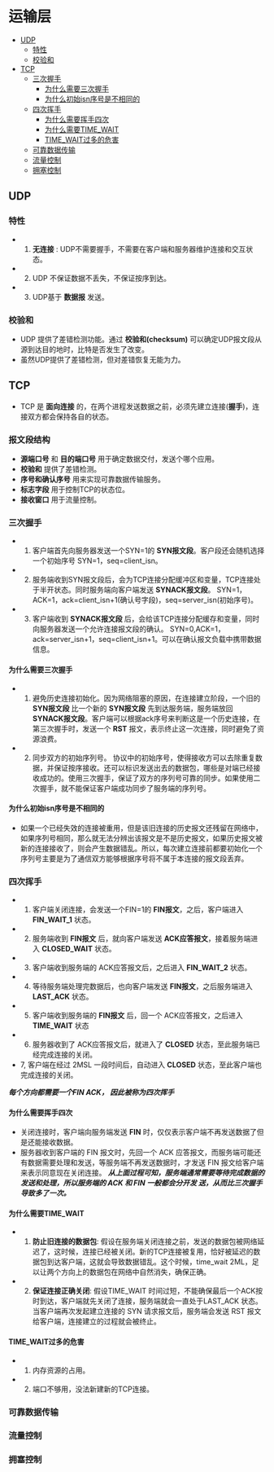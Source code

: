 # 运输层

* [UDP](#UDP)
    * [特性](#特性)
    * [校验和](#校验和)
* [TCP](#TCP)
    * [三次握手](#三次握手)
        * [为什么需要三次握手](#为什么需要三次握手)
        * [为什么初始isn序号是不相同的](#为什么初始isn序号是不相同的)
    * [四次挥手](#四次挥手)
        * [为什么需要挥手四次](#为什么需要挥手四次)
        * [为什么需要TIME_WAIT](#为什么需要TIME_WAIT)
        * [TIME_WAIT过多的危害](#TIME_WAIT过多的危害)
    * [可靠数据传输](#可靠数据传输)
    * [流量控制](#流量控制)
    * [拥塞控制](#拥塞控制)


## UDP
### 特性
* 1. __无连接__ : UDP不需要握手，不需要在客户端和服务器维护连接和交互状态。
* 2. UDP 不保证数据不丢失，不保证按序到达。
* 3. UDP基于 __数据报__ 发送。

### 校验和
* UDP 提供了差错检测功能。通过 __校验和(checksum)__ 可以确定UDP报文段从源到达目的地时，比特是否发生了改变。
* 虽然UDP提供了差错检测，但对差错恢复无能为力。


## TCP
* TCP 是 __面向连接__ 的，在两个进程发送数据之前，必须先建立连接(__握手__)，连接双方都会保持各自的状态。

### 报文段结构
* __源端口号__ 和 __目的端口号__ 用于确定数据交付，发送个哪个应用。
* __校验和__ 提供了差错检测。
* __序号和确认序号__ 用来实现可靠数据传输服务。
* __标志字段__ 用于控制TCP的状态位。
* __接收窗口__ 用于流量控制。

### 三次握手
* 1. 客户端首先向服务器发送一个SYN=1的 __SYN报文段__。客户段还会随机选择一个初始序号 SYN=1，seq=client_isn。
* 2. 服务端收到SYN报文段后，会为TCP连接分配缓冲区和变量，TCP连接处于半开状态。同时服务端向客户端发送 __SYNACK报文段__。 SYN=1，ACK=1，ack=client_isn+1(确认号字段)，seq=server_isn(初始序号)。
* 3. 客户端收到 __SYNACK报文段__ 后，会给该TCP连接分配缓存和变量，同时向服务器发送一个允许连接报文段的确认。 SYN=0,ACK=1，ack=server_isn+1，seq=client_isn+1。可以在确认报文负载中携带数据信息。
#### 为什么需要三次握手
* 1. 避免历史连接初始化。因为网络阻塞的原因，在连接建立阶段，一个旧的 __SYN报文段__ 比一个新的 __SYN报文段__ 先到达服务端，服务端放回 __SYNACK报文段__。客户端可以根据ack序号来判断这是一个历史连接，在第三次握手时，发送一个 __RST__ 报文，表示终止这一次连接，同时避免了资源浪费。
* 2. 同步双方的初始序列号。 协议中的初始序号，使得接收方可以去除重复数据，并保证按序接收。还可以标识发送出去的数据包，哪些是对端已经接收成功的。使用三次握手，保证了双方的序列号可靠的同步。如果使用二次握手，就不能保证客户端成功同步了服务端的序列号。

#### 为什么初始isn序号是不相同的
* 如果一个已经失效的连接被重用，但是该旧连接的历史报文还残留在网络中，如果序列号相同，那么就无法分辨出该报文是不是历史报文，如果历史报文被新的连接接收了，则会产生数据错乱。所以，每次建立连接前都要初始化一个序列号主要是为了通信双方能够根据序号将不属于本连接的报文段丢弃。

### 四次挥手
* 1. 客户端关闭连接，会发送一个FIN=1的 __FIN报文__，之后，客户端进入 __FIN_WAIT_1__ 状态。
* 2. 服务端收到 __FIN报文__ 后，就向客户端发送 __ACK应答报文__，接着服务端进入 __CLOSED_WAIT__ 状态。
* 3. 客户端收到服务端的 ACK应答报文后，之后进入 __FIN_WAIT_2__ 状态。
* 4. 等待服务端处理完数据后，也向客户端发送 __FIN报文__，之后服务端进入 __LAST_ACK__ 状态。
* 5. 客户端收到服务端的 __FIN报文__ 后，回一个 ACK应答报文，之后进入 __TIME_WAIT__ 状态
* 6. 服务器收到了 ACK应答报文后，就进入了 __CLOSED__ 状态，至此服务端已经完成连接的关闭。
* 7, 客户端在经过 2MSL 一段时间后，自动进入 __CLOSED__ 状态，至此客户端也完成连接的关闭。

***每个方向都需要一个FIN ACK， 因此被称为四次挥手*** 
#### 为什么需要挥手四次
* 关闭连接时，客户端向服务端发送 __FIN__ 时，仅仅表示客户端不再发送数据了但是还能接收数据。 
* 服务器收到客户端的 FIN 报文时，先回一个 ACK 应答报文，而服务端可能还有数据需要处理和发送，等服务端不再发送数据时，才发送 FIN 报文给客户端来表示同意现在关闭连接。
***从上面过程可知，服务端通常需要等待完成数据的发送和处理，所以服务端的 ACK 和 FIN 一般都会分开发 送，从而比三次握手导致多了一次。***

#### 为什么需要TIME_WAIT
* 1. __防止旧连接的数据包__: 假设在服务端关闭连接之前，发送的数据包被网络延迟了，这时候，连接已经被关闭。新的TCP连接被复用，恰好被延迟的数据包到达客户端，这就会导致数据错乱。这个时候，time_wait 2ML，足以让两个方向上的数据包在网络中自然消失，确保正确。
* 2. __保证连接正确关闭__: 假设TIME_WAIT 时间过短，不能确保最后一个ACK按时到达，客户端就先关闭了连接，服务端就会一直处于LAST_ACK 状态。当客户端再次发起建立连接的 SYN 请求报文后，服务端会发送 RST 报文给客户端，连接建立的过程就会被终止。
#### TIME_WAIT过多的危害
* 1. 内存资源的占用。
* 2. 端口不够用，没法新建新的TCP连接。

### 可靠数据传输

### 流量控制

### 拥塞控制



